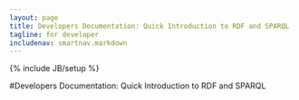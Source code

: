```yaml
---
layout: page
title: Developers Documentation: Quick Introduction to RDF and SPARQL
tagline: for developer
includenav: smartnav.markdown
---
```

{% include JB/setup %}

<div id="toc"> </div>


#Developers Documentation: Quick Introduction to RDF and SPARQL

